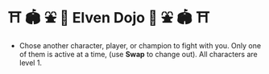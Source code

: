 # :shinto_shrine: :stadium: :fountain: :japanese_castle: Elven Dojo :japanese_castle: :fountain: :stadium: :shinto_shrine:
- Chose another character, player, or champion to fight with you. Only one of them is active at a time, (use **Swap** to change out). All characters are level 1.